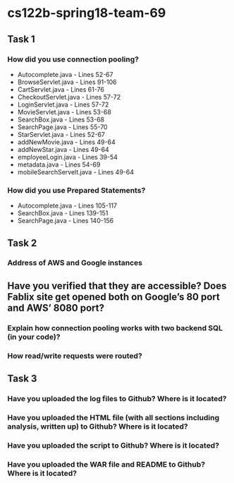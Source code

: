 # cs122b-spring18-team-69

## Task 1

### How did you use connection pooling?

* Autocomplete.java        -  Lines 52-67
* BrowseServlet.java       -  Lines 91-106
* CartServlet.java         -  Lines 61-76
* CheckoutServlet.java     -  Lines 57-72
* LoginServlet.java        -  Lines 57-72
* MovieServlet.java        -  Lines 53-68
* SearchBox.java           -  Lines 53-68
* SearchPage.java          -  Lines 55-70
* StarServlet.java         -  Lines 52-67
* addNewMovie.java         -  Lines 49-64
* addNewStar.java          -  Lines 49-64
* employeeLogin.java       -  Lines 39-54
* metadata.java            -  Lines 54-69
* mobileSearchServelt.java -  Lines 49-64

### How did you use Prepared Statements?

* Autocomplete.java        -  Lines 105-117
* SearchBox.java           -  Lines 139-151
* SearchPage.java          -  Lines 140-156

## Task 2

### Address of AWS and Google instances


## Have you verified that they are accessible? Does Fablix site get opened both on Google’s 80 port and AWS’ 8080 port?


### Explain how connection pooling works with two backend SQL (in your code)?


### How read/write requests were routed?

## Task 3

### Have you uploaded the log files to Github? Where is it located?

### Have you uploaded the HTML file (with all sections including analysis, written up) to Github? Where is it located?

### Have you uploaded the script  to Github? Where is it located?

### Have you uploaded the WAR file and README  to Github? Where is it located?

